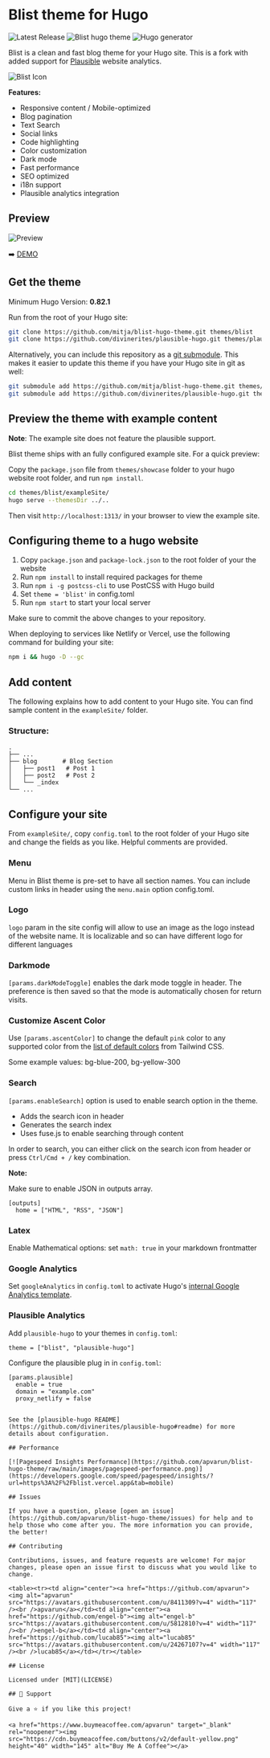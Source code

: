 # Blist theme for Hugo

![Latest Release](https://img.shields.io/github/tag/apvarun/blist-hugo-theme.svg)
![Blist hugo theme](https://img.shields.io/github/license/apvarun/blist-hugo-theme)
![Hugo generator](https://img.shields.io/badge/generator-hugo-brightgreen)

Blist is a clean and fast blog theme for your Hugo site. This is a fork with added support for [Plausible](https://plausible.io/) website analytics.

![Blist Icon](https://github.com/apvarun/blist-hugo-theme/raw/main/images/blist-logo.png)

**Features:**

- Responsive content / Mobile-optimized
- Blog pagination
- Text Search
- Social links
- Code highlighting
- Color customization
- Dark mode
- Fast performance
- SEO optimized
- i18n support
- Plausible analytics integration

## Preview

![Preview](https://github.com/apvarun/blist-hugo-theme/raw/main/images/screenshot.png)

➡️ [DEMO](https://blist.vercel.app/)

## Get the theme

Minimum Hugo Version: **0.82.1**

Run from the root of your Hugo site:

```sh
git clone https://github.com/mitja/blist-hugo-theme.git themes/blist
git clone https://github.com/divinerites/plausible-hugo.git themes/plausible-hugo
```

Alternatively, you can include this repository as a [git submodule](https://git-scm.com/docs/gitsubmodules). This makes it easier to update this theme if you have your Hugo site in git as well:

```sh
git submodule add https://github.com/mitja/blist-hugo-theme.git themes/blist
git submodule add https://github.com/divinerites/plausible-hugo.git themes/plausible-hugo
```

## Preview the theme with example content

**Note**: The example site does not feature the plausible support.

Blist theme ships with an fully configured example site. For a quick preview:

Copy the `package.json` file from `themes/showcase` folder to your hugo website root folder, and run `npm install`.

```sh
cd themes/blist/exampleSite/
hugo serve --themesDir ../..
```

Then visit `http://localhost:1313/` in your browser to view the example site.

## Configuring theme to a hugo website

1. Copy `package.json` and `package-lock.json` to the root folder of your the website
2. Run `npm install` to install required packages for theme
3. Run `npm i -g postcss-cli` to use PostCSS with Hugo build
4. Set `theme = 'blist'` in config.toml
5. Run `npm start` to start your local server

Make sure to commit the above changes to your repository.

When deploying to services like Netlify or Vercel, use the following command for building your site:

```sh
npm i && hugo -D --gc
```

## Add content

The following explains how to add content to your Hugo site. You can find sample content in the `exampleSite/` folder.

### Structure:

    .
    ├── ...
    ├── blog       # Blog Section
    │   ├── post1   # Post 1
    │   ├── post2   # Post 2
    │   └── _index
    └── ...

## Configure your site

From `exampleSite/`, copy `config.toml` to the root folder of your Hugo site and change the fields as you like. Helpful comments are provided.

### Menu

Menu in Blist theme is pre-set to have all section names. You can include custom links in header using the `menu.main` option config.toml.

### Logo

`logo` param in the site config will allow to use an image as the logo instead of the website name. It is localizable and so can have different logo for different languages

### Darkmode

`[params.darkModeToggle]` enables the dark mode toggle in header. The preference is then saved so that the mode is automatically chosen for return visits.

### Customize Ascent Color

Use `[params.ascentColor]` to change the default `pink` color to any supported color from the [list of default colors](https://tailwindcss.com/docs/customizing-colors) from Tailwind CSS.

Some example values: bg-blue-200, bg-yellow-300

### Search

`[params.enableSearch]` option is used to enable search option in the theme.

- Adds the search icon in header
- Generates the search index
- Uses fuse.js to enable searching through content

In order to search, you can either click on the search icon from header or press `Ctrl/Cmd + /` key combination.

**Note:**

Make sure to enable JSON in outputs array.

```
[outputs]
  home = ["HTML", "RSS", "JSON"]
```

### Latex

Enable Mathematical options: set `math: true` in your markdown frontmatter

### Google Analytics

Set `googleAnalytics` in `config.toml` to activate Hugo's [internal Google Analytics template](https://gohugo.io/templates/internal/#google-analytics).

### Plausible Analytics

Add `plausible-hugo` to your themes in `config.toml`:

```
theme = ["blist", "plausible-hugo"]
```

Configure the plausible plug in in `config.toml`:

```
[params.plausible]
  enable = true
  domain = "example.com"
  proxy_netlify = false


See the [plausible-hugo README](https://github.com/divinerites/plausible-hugo#readme) for more details about configuration.

## Performance

[![Pagespeed Insights Performance](https://github.com/apvarun/blist-hugo-theme/raw/main/images/pagespeed-performance.png)](https://developers.google.com/speed/pagespeed/insights/?url=https%3A%2F%2Fblist.vercel.app&tab=mobile)

## Issues

If you have a question, please [open an issue](https://github.com/apvarun/blist-hugo-theme/issues) for help and to help those who come after you. The more information you can provide, the better!

## Contributing

Contributions, issues, and feature requests are welcome! For major changes, please open an issue first to discuss what you would like to change.

<table><tr><td align="center"><a href="https://github.com/apvarun"><img alt="apvarun" src="https://avatars.githubusercontent.com/u/8411309?v=4" width="117" /><br />apvarun</a></td><td align="center"><a href="https://github.com/engel-b"><img alt="engel-b" src="https://avatars.githubusercontent.com/u/5812810?v=4" width="117" /><br />engel-b</a></td><td align="center"><a href="https://github.com/lucab85"><img alt="lucab85" src="https://avatars.githubusercontent.com/u/24267107?v=4" width="117" /><br />lucab85</a></td></tr></table>

## License

Licensed under [MIT](LICENSE)

## 🤝 Support

Give a ⭐️ if you like this project!

<a href="https://www.buymeacoffee.com/apvarun" target="_blank" rel="noopener"><img src="https://cdn.buymeacoffee.com/buttons/v2/default-yellow.png" height="40" width="145" alt="Buy Me A Coffee"></a>
